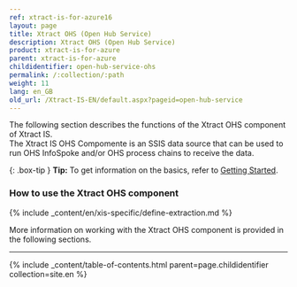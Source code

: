 ```yaml
---
ref: xtract-is-for-azure16
layout: page
title: Xtract OHS (Open Hub Service)
description: Xtract OHS (Open Hub Service)
product: xtract-is-for-azure
parent: xtract-is-for-azure
childidentifier: open-hub-service-ohs
permalink: /:collection/:path
weight: 11
lang: en_GB
old_url: /Xtract-IS-EN/default.aspx?pageid=open-hub-service
---
```


The following section describes the functions of the Xtract OHS component of Xtract IS.<br>
The Xtract IS OHS Compomente is an SSIS data source that can be used to run OHS InfoSpoke and/or OHS process chains to receive the data.

{: .box-tip }
**Tip:** To get information on the basics, refer to [Getting Started](../getting-started). <br>

### How to use the Xtract OHS component
{% include _content/en/xis-specific/define-extraction.md %}

More information on working with the Xtract OHS component is provided in the following sections.

---

{% include _content/table-of-contents.html parent=page.childidentifier collection=site.en %}
